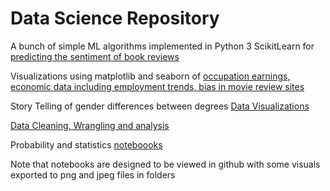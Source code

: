 
# Data Science Repository

A bunch of simple ML algorithms implemented in Python 3 ScikitLearn for [predicting the sentiment of book reviews](/SkLearn/Sk-learn-intro.ipynb)

Visualizations using matplotlib and seaborn of [occupation earnings, economic data including employment trends, bias in movie review sites](/data-viz) 

Story Telling of gender differences between degrees [Data Visualizations](/Story-telling-data-viz)

[Data Cleaning, Wrangling and analysis](/Data-cleaning-and-analysis)

Probability and statistics [noteboooks](/stats-and-probability)

Note that notebooks are designed to be viewed in github with some visuals exported to png and jpeg files in folders
